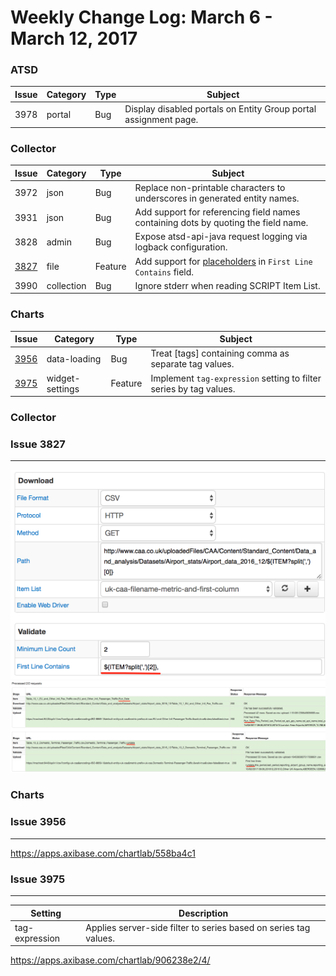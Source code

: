 Weekly Change Log: March 6 - March 12, 2017
==================================================

### ATSD

| Issue| Category    | Type    | Subject                                                                              |
|------|-------------|---------|--------------------------------------------------------------------------------------|
| 3978 | portal | Bug | Display disabled portals on Entity Group portal assignment page. | 

### Collector

| Issue| Category    | Type    | Subject                                                                              |
|------|-------------|---------|--------------------------------------------------------------------------------------|
| 3972 | json | Bug | Replace non-printable characters to underscores in generated entity names. |
| 3931 | json | Bug | Add support for referencing field names containing dots by quoting the field name. |
| 3828 | admin | Bug | Expose atsd-api-java request logging via logback configuration. |
| [3827](#issue-3827) | file | Feature | Add support for [placeholders](https://github.com/axibase/axibase-collector-docs/blob/master/jobs/placeholders.md#overview) in `First Line Contains` field. |
| 3990 | collection | Bug | Ignore stderr when reading SCRIPT Item List. |

### Charts

| Issue| Category    | Type    | Subject                                                                              |
|------|-------------|---------|--------------------------------------------------------------------------------------|
| [3956](#issue-3956) | data-loading | Bug | Treat [tags] containing comma as separate tag values. |
| [3975](#issue-3975) | widget-settings | Feature | Implement `tag-expression` setting to filter series by tag values. |

### Collector

### Issue 3827
--------------

![](Images/Figure1.png)
![](Images/Figure2.png)

### Charts

### Issue 3956
--------------

https://apps.axibase.com/chartlab/558ba4c1

### Issue 3975
--------------

| Setting | Description |
|---------|-------------|
| tag-expression | Applies server-side filter to series based on series tag values. |

https://apps.axibase.com/chartlab/906238e2/4/
